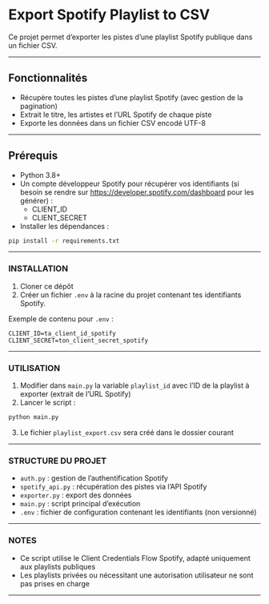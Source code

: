 # Export Spotify Playlist to CSV

Ce projet permet d’exporter les pistes d’une playlist Spotify publique dans un fichier CSV.

---

## Fonctionnalités

- Récupère toutes les pistes d’une playlist Spotify (avec gestion de la pagination)
- Extrait le titre, les artistes et l’URL Spotify de chaque piste
- Exporte les données dans un fichier CSV encodé UTF-8

---

## Prérequis

- Python 3.8+
- Un compte développeur Spotify pour récupérer vos identifiants (si besoin se rendre sur https://developer.spotify.com/dashboard pour les générer) :
  - CLIENT_ID
  - CLIENT_SECRET
- Installer les dépendances :

```bash
pip install -r requirements.txt
```

---

### INSTALLATION

1. Cloner ce dépôt
2. Créer un fichier `.env` à la racine du projet contenant tes identifiants Spotify.

Exemple de contenu pour `.env` :

```env
CLIENT_ID=ta_client_id_spotify
CLIENT_SECRET=ton_client_secret_spotify
```

---

### UTILISATION

1. Modifier dans `main.py` la variable `playlist_id` avec l’ID de la playlist à exporter (extrait de l’URL Spotify)
2. Lancer le script :

```bash
python main.py
```

3. Le fichier `playlist_export.csv` sera créé dans le dossier courant

---

### STRUCTURE DU PROJET

- `auth.py` : gestion de l’authentification Spotify
- `spotify_api.py` : récupération des pistes via l’API Spotify
- `exporter.py` : export des données
- `main.py` : script principal d’exécution
- `.env` : fichier de configuration contenant les identifiants (non versionné)

---

### NOTES

- Ce script utilise le Client Credentials Flow Spotify, adapté uniquement aux playlists publiques
- Les playlists privées ou nécessitant une autorisation utilisateur ne sont pas prises en charge

---
